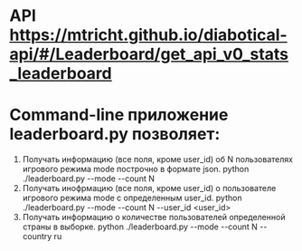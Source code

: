 # API  https://mtricht.github.io/diabotical-api/#/Leaderboard/get_api_v0_stats_leaderboard
# Command-line приложение leaderboard.py позволяет:
1) Получать информацию (все поля, кроме user_id) об N пользователях игрового режима mode построчно в формате json.  python ./leaderboard.py --mode <MODE> --count N
2) Получать инофрмацию (все поля, кроме user_id) о пользователе игрового режима mode с определенным user_id.  python ./leaderboard.py --mode <MODE> --count N --user_id <user_id>
3) Получать информацию о количестве пользователей определенной страны в выборке.  python ./leaderboard.py --mode <MODE> --count N --country ru
